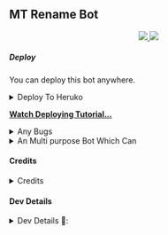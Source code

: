 ## MT Rename Bot

</p>
<p align="center">
  <a href="https://github.com/MRK-YT/MT-Rename-Bot/stargazers">
    <img src="https://img.shields.io/github/stars/MRK-YT/MT-Rename-Bot?style=social">

  </a>
  
  <a href="https://github.com/MRK-YT/MT-Rename-Bot/fork">
    <img src="https://img.shields.io/github/forks/MRK-YT/MT-Rename-Bot?label=Fork&style=social">

  </a>  
</p>

##### Deploy
You can deploy this bot anywhere.

<details><summary>Deploy To Heruko</summary>
<p>
<pre>
Tutorial Video👇

**[Watch Deploying Tutorial...](https://youtu.be/wCB2zbwEguA)**

Deploy To Hereku👇
[![Deploy](https://www.herokucdn.com/deploy/button.svg)](https://heroku.com/deploy?template=https://github.com/PbPsychoYT/MT-Rename-Bot)
</pre>
</p>
</details>

**[Watch Deploying Tutorial...](https://youtu.be/wCB2zbwEguA)**


<details><summary>Any Bugs</summary>
<p>
<pre>
If you Find Any Bugs Or Want to Give Your Feedbacks Then Kindly Contact Me Through

[Telegram](https://telegram.dog/No_OnE_Kn0wS_Me) 

Also Support Our
[Mo Tech YT](https://telegram.dog/Mo_Tech_YT) 
</pre>
</p>
</details>

<details><summary>An Multi purpose Bot Which Can</summary>
<p>
<br>
✅Rename Telegram Files 
✅Convert Files into Video
</pre>
</p>
</details>

#### Credits
<details><summary>Credits</summary>
<p>
<pre>
<p align="middle">
<img src="https://telegra.ph/file/a082732baac3919fd73bf.jpg" width="100" height="100"><br>
<img src="https://badgen.net/badge/Name/No-OnE-Kn0wS-Me/FF33FF?icon=awesome&labelColor=0080FF"></a>
<img src="https://badgen.net/badge/Skills/Python Etc../purple?icon=terminal&labelColor=red"></a>
<a href="https://telegram.dog/No-OnE-Kn0wS-Me"><img src="https://img.shields.io/badge/Telegram-Link-blue.svg?logo=telegram"></a>
<a href="https://github.com/No-OnE-Kn0wS-Me"><img src="https://badgen.net/badge/Follow%20on%20/Github/80FF00?icon=github&labelColor=black"></a>
<a href="https://youtube.com/channel/UCmGBpXoM-OEm-FacOccVKgQ"><img src="https://img.shields.io/badge/YouTube-Channel-FF3333.svg?logo=youtube&logoColor=FF3333"></a>
<p align="left">
</p> 
                                                                                                             
[![Open Source? Yes!](https://badgen.net/badge/Open%20Source%20%3F/Yes/yellow?icon=github)](https://github.com/No-OnE-Kn0wS-Me/FILERENAMEBOT)
[![Ask Me Anything !](https://img.shields.io/badge/🤔%20Ask%20Me-Anything-1abc9c.svg)](https://telegram.dog/No-OnE-Kn0wS-Me)
[![Report Bugs!](https://badgen.net/badge/🐞%20Report%20/Bugs/red)](https://telegram.dog/No-OnE-Kn0wS-Me)
[![Join Channel !](https://badgen.net/badge/🔊%20Join%20/Channel/Black)](https://telegram.dog/Mai_bOTs)

## Credits, and Thanks to Beloved Developers ;

* [SpEcHlDe](https://telegram.dog/SpEcHlDe) 
* [Dan Tès](https://telegram.dog/haskell) 
* [Yoily](https://telegram.dog/YoilyL)
* [Anand](https://telegram.dog/Anandpskerala)
</pre>
</p>
</details>

#### Dev Details
<details><summary>Dev Details 👤:</summary>
<p>
<pre>
<p align="middle">
<img src="https://telegra.ph/file/9e831d15da94deb56ef4c.jpg" width="100" height="100"><br>
<img src="https://badgen.net/badge/Name/Mrk YT/FF33FF?icon=awesome&labelColor=0080FF"></a>
<img src="https://badgen.net/badge/Skills/😞/purple?icon=terminal&labelColor=red"></a>
<a href="https://telegram.dog/MRK_yt"><img src="https://img.shields.io/badge/Telegram-Link-blue.svg?logo=telegram"></a>
<a href="https://github.com/MRK-YT"><img src="https://badgen.net/badge/Follow%20on%20/Github/80FF00?icon=github&labelColor=black"></a>
<a href="https://youtube.com/channel/UCmGBpXoM-OEm-FacOccVKgQ"><img src="https://img.shields.io/badge/YouTube-Channel-FF3333.svg?logo=youtube&logoColor=FF3333"></a>
<a href="https://Instagram.com/mrk_yt_"><img src="https://badgen.net/badge/Follow%20on%20/Instagram/80FF00?icon=Instagram&labelColor=black"></a>
<p align="left">
</p>                                                           
                                                    
[![Open Source? Yes!](https://badgen.net/badge/Oᴘᴇɴ%20Sᴏᴜʀᴄᴇ%20%3F/Yᴇs/yellow?icon=github)](https://github.com/MRK-YT/Pro-Auto-Filter-Bot-V2)
[![Ask Me Anything !](https://img.shields.io/badge/🤔%20Ask%20Me-Anything-1abc9c.svg)](https://telegram.dog/Mrk_Yt)
[![Report Bugs!](https://badgen.net/badge/🐞%20Report%20/Bugs/red)](https://telegram.dog/mrk_yt)
[![Join Channel !](https://badgen.net/badge/🔊%20Join%20/Channel/Black)](https://telegram.dog/mo_Tech_yt)

Join Our [Telegram Group](https://www.telegram.dog/Mo_Tech_Group) For Support/Assistance And Our [Channel](https://www.telegram.dog/Mo_Tech_YT) For Updates.   
   
Report Bugs, Give Feature Requests There..   
Do Fork And Star The Repository If You Liked It.
</pre>
</p>
</deCredits>
